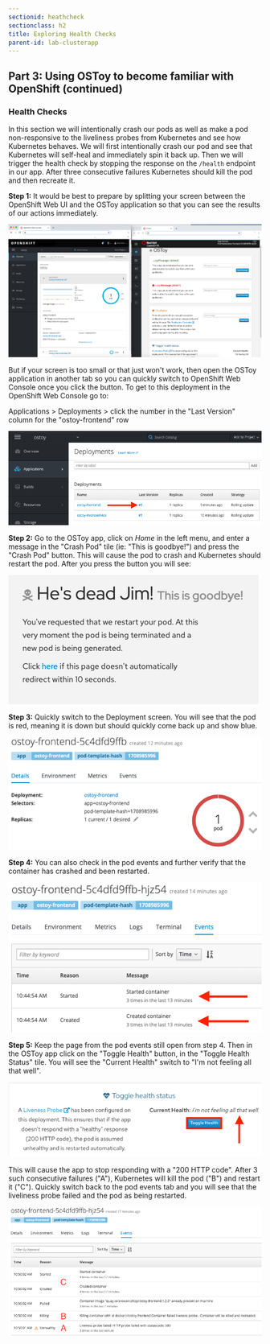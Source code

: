 ```yaml
---
sectionid: heathcheck
sectionclass: h2
title: Exploring Health Checks
parent-id: lab-clusterapp
---
```


## Part 3: Using OSToy to become familiar with OpenShift (continued)

### Health Checks
In this section we will intentionally crash our pods as well as make a pod non-responsive to the liveliness probes from Kubernetes and see how Kubernetes behaves.  We will first intentionally crash our pod and see that Kubernetes will self-heal and immediately spin it back up. Then we will trigger the health check by stopping the response on the `/health` endpoint in our app. After three consecutive failures Kubernetes should kill the pod and then recreate it.

**Step 1:** It would be best to prepare by splitting your screen between the OpenShift Web UI and the OSToy application so that you can see the results of our actions immediately.

![Splitscreen](/media/managedlab/23-ostoy-splitscreen.png)

But if your screen is too small or that just won't work, then open the OSToy application in another tab so you can quickly switch to OpenShift Web Console once you click the button. To get to this deployment in the OpenShift Web Console go to: 

Applications > Deployments > click the number in the "Last Version" column for the "ostoy-frontend" row

![Deploy Num](/media/managedlab/11-ostoy-deploynum.png)

**Step 2:** Go to the OSToy app, click on *Home* in the left menu, and enter a message in the "Crash Pod" tile (ie: "This is goodbye!") and press the "Crash Pod" button.  This will cause the pod to crash and Kubernetes should restart the pod. After you press the button you will see:

![Crash Message](/media/managedlab/12-ostoy-crashmsg.png)

**Step 3:** Quickly switch to the Deployment screen. You will see that the pod is red, meaning it is down but should quickly come back up and show blue.

![Pod Crash](/media/managedlab/13-ostoy-podcrash.png)

**Step 4:** You can also check in the pod events and further verify that the container has crashed and been restarted.

![Pod Events](/media/managedlab/14-ostoy-podevents.png)

**Step 5:** Keep the page from the pod events still open from step 4.  Then in the OSToy app click on the "Toggle Health" button, in the "Toggle Health Status" tile.  You will see the "Current Health" switch to "I'm not feeling all that well".

![Pod Events](/media/managedlab/15-ostoy-togglehealth.png)

This will cause the app to stop responding with a "200 HTTP code". After 3 such consecutive failures ("A"), Kubernetes will kill the pod ("B") and restart it ("C"). Quickly switch back to the pod events tab and you will see that the liveliness probe failed and the pod as being restarted.

![Pod Events2](/media/managedlab/16-ostoy-podevents2.png)
